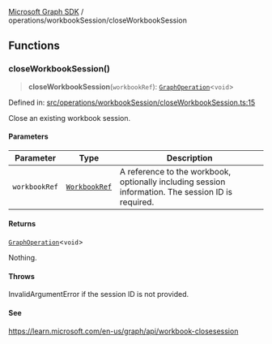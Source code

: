 [Microsoft Graph SDK](../../README.md) / operations/workbookSession/closeWorkbookSession

## Functions

### closeWorkbookSession()

> **closeWorkbookSession**(`workbookRef`): [`GraphOperation`](../../models/GraphOperation.md#graphoperation)\<`void`\>

Defined in: [src/operations/workbookSession/closeWorkbookSession.ts:15](https://github.com/Future-Secure-AI/microsoft-graph/blob/main/src/operations/workbookSession/closeWorkbookSession.ts#L15)

Close an existing workbook session.

#### Parameters

| Parameter | Type | Description |
| ------ | ------ | ------ |
| `workbookRef` | [`WorkbookRef`](../../models/WorkbookRef.md#workbookref) | A reference to the workbook, optionally including session information. The session ID is required. |

#### Returns

[`GraphOperation`](../../models/GraphOperation.md#graphoperation)\<`void`\>

Nothing.

#### Throws

InvalidArgumentError if the session ID is not provided.

#### See

https://learn.microsoft.com/en-us/graph/api/workbook-closesession
